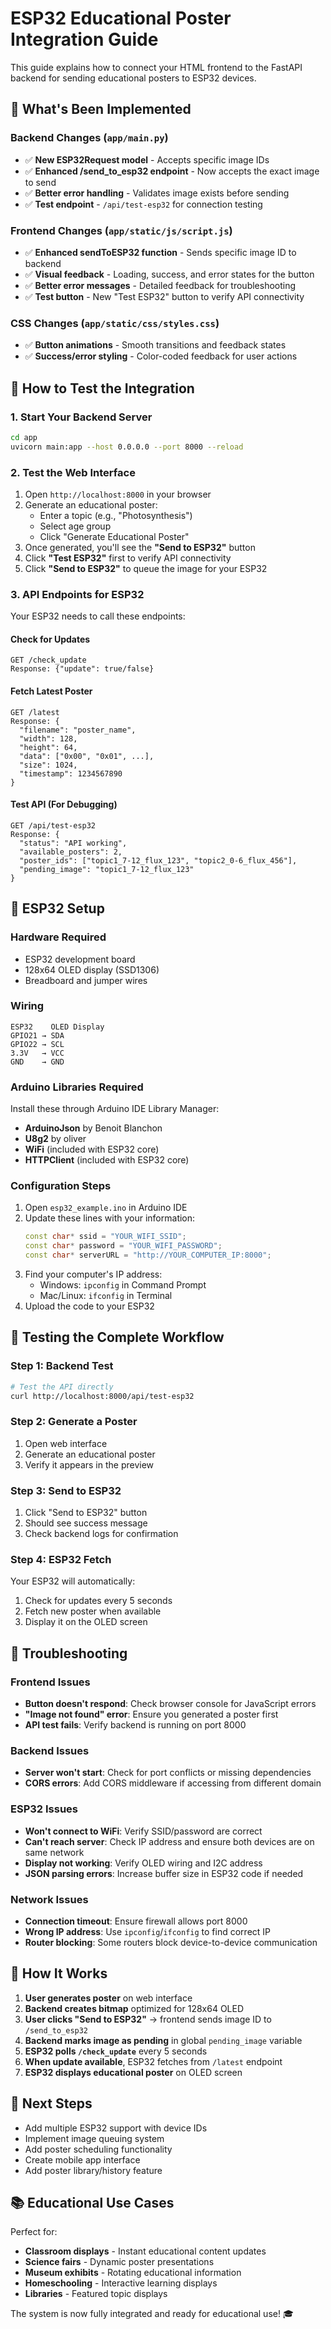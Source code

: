 # ESP32 Educational Poster Integration Guide

This guide explains how to connect your HTML frontend to the FastAPI backend for sending educational posters to ESP32 devices.

## 🔗 What's Been Implemented

### Backend Changes (`app/main.py`)
- ✅ **New ESP32Request model** - Accepts specific image IDs
- ✅ **Enhanced /send_to_esp32 endpoint** - Now accepts the exact image to send
- ✅ **Better error handling** - Validates image exists before sending
- ✅ **Test endpoint** - `/api/test-esp32` for connection testing

### Frontend Changes (`app/static/js/script.js`)
- ✅ **Enhanced sendToESP32 function** - Sends specific image ID to backend
- ✅ **Visual feedback** - Loading, success, and error states for the button
- ✅ **Better error messages** - Detailed feedback for troubleshooting
- ✅ **Test button** - New "Test ESP32" button to verify API connectivity

### CSS Changes (`app/static/css/styles.css`)
- ✅ **Button animations** - Smooth transitions and feedback states
- ✅ **Success/error styling** - Color-coded feedback for user actions

## 🚀 How to Test the Integration

### 1. Start Your Backend Server
```bash
cd app
uvicorn main:app --host 0.0.0.0 --port 8000 --reload
```

### 2. Test the Web Interface
1. Open `http://localhost:8000` in your browser
2. Generate an educational poster:
   - Enter a topic (e.g., "Photosynthesis")
   - Select age group
   - Click "Generate Educational Poster"
3. Once generated, you'll see the **"Send to ESP32"** button
4. Click **"Test ESP32"** first to verify API connectivity
5. Click **"Send to ESP32"** to queue the image for your ESP32

### 3. API Endpoints for ESP32

Your ESP32 needs to call these endpoints:

#### Check for Updates
```http
GET /check_update
Response: {"update": true/false}
```

#### Fetch Latest Poster
```http
GET /latest
Response: {
  "filename": "poster_name",
  "width": 128,
  "height": 64,
  "data": ["0x00", "0x01", ...],
  "size": 1024,
  "timestamp": 1234567890
}
```

#### Test API (For Debugging)
```http
GET /api/test-esp32
Response: {
  "status": "API working",
  "available_posters": 2,
  "poster_ids": ["topic1_7-12_flux_123", "topic2_0-6_flux_456"],
  "pending_image": "topic1_7-12_flux_123"
}
```

## 🔧 ESP32 Setup

### Hardware Required
- ESP32 development board
- 128x64 OLED display (SSD1306)
- Breadboard and jumper wires

### Wiring
```
ESP32    OLED Display
GPIO21 → SDA
GPIO22 → SCL  
3.3V   → VCC
GND    → GND
```

### Arduino Libraries Required
Install these through Arduino IDE Library Manager:
- **ArduinoJson** by Benoit Blanchon
- **U8g2** by oliver
- **WiFi** (included with ESP32 core)
- **HTTPClient** (included with ESP32 core)

### Configuration Steps
1. Open `esp32_example.ino` in Arduino IDE
2. Update these lines with your information:
   ```cpp
   const char* ssid = "YOUR_WIFI_SSID";
   const char* password = "YOUR_WIFI_PASSWORD";
   const char* serverURL = "http://YOUR_COMPUTER_IP:8000";
   ```
3. Find your computer's IP address:
   - Windows: `ipconfig` in Command Prompt
   - Mac/Linux: `ifconfig` in Terminal
4. Upload the code to your ESP32

## 🧪 Testing the Complete Workflow

### Step 1: Backend Test
```bash
# Test the API directly
curl http://localhost:8000/api/test-esp32
```

### Step 2: Generate a Poster
1. Open web interface
2. Generate an educational poster
3. Verify it appears in the preview

### Step 3: Send to ESP32
1. Click "Send to ESP32" button
2. Should see success message
3. Check backend logs for confirmation

### Step 4: ESP32 Fetch
Your ESP32 will automatically:
1. Check for updates every 5 seconds
2. Fetch new poster when available
3. Display it on the OLED screen

## 🐛 Troubleshooting

### Frontend Issues
- **Button doesn't respond**: Check browser console for JavaScript errors
- **"Image not found" error**: Ensure you generated a poster first
- **API test fails**: Verify backend is running on port 8000

### Backend Issues
- **Server won't start**: Check for port conflicts or missing dependencies
- **CORS errors**: Add CORS middleware if accessing from different domain

### ESP32 Issues
- **Won't connect to WiFi**: Verify SSID/password are correct
- **Can't reach server**: Check IP address and ensure both devices are on same network
- **Display not working**: Verify OLED wiring and I2C address
- **JSON parsing errors**: Increase buffer size in ESP32 code if needed

### Network Issues
- **Connection timeout**: Ensure firewall allows port 8000
- **Wrong IP address**: Use `ipconfig`/`ifconfig` to find correct IP
- **Router blocking**: Some routers block device-to-device communication

## 📝 How It Works

1. **User generates poster** on web interface
2. **Backend creates bitmap** optimized for 128x64 OLED
3. **User clicks "Send to ESP32"** → frontend sends image ID to `/send_to_esp32`
4. **Backend marks image as pending** in global `pending_image` variable
5. **ESP32 polls `/check_update`** every 5 seconds
6. **When update available**, ESP32 fetches from `/latest` endpoint
7. **ESP32 displays educational poster** on OLED screen

## 🎯 Next Steps

- Add multiple ESP32 support with device IDs
- Implement image queuing system
- Add poster scheduling functionality
- Create mobile app interface
- Add poster library/history feature

## 📚 Educational Use Cases

Perfect for:
- **Classroom displays** - Instant educational content updates
- **Science fairs** - Dynamic poster presentations  
- **Museum exhibits** - Rotating educational information
- **Homeschooling** - Interactive learning displays
- **Libraries** - Featured topic displays

The system is now fully integrated and ready for educational use! 🎓